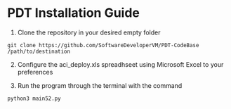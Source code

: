 # PDT Installation Guide
1. Clone the repository in your desired empty folder
```
git clone https://github.com/SoftwareDeveloperVM/PDT-CodeBase /path/to/destination
```

2. Configure the aci_deploy.xls spreadhseet using Microsoft Excel to your preferences

3. Run the program through the terminal with the command
```
python3 main52.py
```
